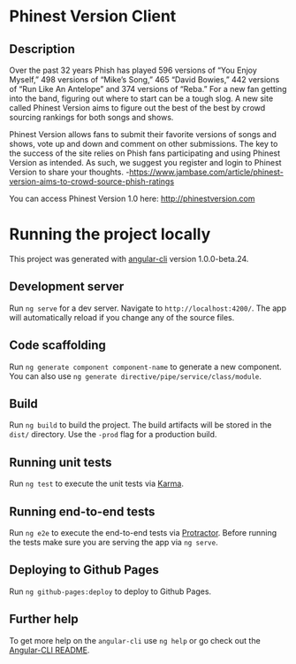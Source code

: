 # Phinest Version Client

## Description

Over the past 32 years Phish has played 596 versions of “You Enjoy Myself,” 498 versions of “Mike’s Song,” 465 “David Bowies,” 442 versions of “Run Like An Antelope” and 374 versions of “Reba.” For a new fan getting into the band, figuring out where to start can be a tough slog. A new site called Phinest Version aims to figure out the best of the best by crowd sourcing rankings for both songs and shows.

Phinest Version allows fans to submit their favorite versions of songs and shows, vote up and down and comment on other submissions. The key to the success of the site relies on Phish fans participating and using Phinest Version as intended. As such, we suggest you register and login to Phinest Version to share your thoughts. -https://www.jambase.com/article/phinest-version-aims-to-crowd-source-phish-ratings

You can access Phinest Version 1.0 here: http://phinestversion.com

# Running the project locally

This project was generated with [angular-cli](https://github.com/angular/angular-cli) version 1.0.0-beta.24.

## Development server
Run `ng serve` for a dev server. Navigate to `http://localhost:4200/`. The app will automatically reload if you change any of the source files.

## Code scaffolding

Run `ng generate component component-name` to generate a new component. You can also use `ng generate directive/pipe/service/class/module`.

## Build

Run `ng build` to build the project. The build artifacts will be stored in the `dist/` directory. Use the `-prod` flag for a production build.

## Running unit tests

Run `ng test` to execute the unit tests via [Karma](https://karma-runner.github.io).

## Running end-to-end tests

Run `ng e2e` to execute the end-to-end tests via [Protractor](http://www.protractortest.org/).
Before running the tests make sure you are serving the app via `ng serve`.

## Deploying to Github Pages

Run `ng github-pages:deploy` to deploy to Github Pages.

## Further help

To get more help on the `angular-cli` use `ng help` or go check out the [Angular-CLI README](https://github.com/angular/angular-cli/blob/master/README.md).
